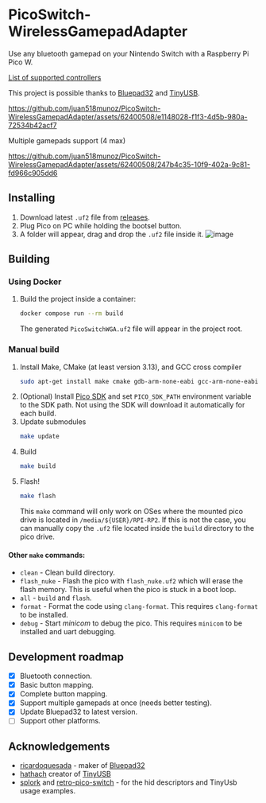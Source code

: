 # PicoSwitch-WirelessGamepadAdapter
Use any bluetooth gamepad on your Nintendo Switch with a Raspberry Pi Pico W.

[List of supported controllers](https://bluepad32.readthedocs.io/en/latest/supported_gamepads/)

This project is possible thanks to [Bluepad32](https://github.com/ricardoquesada/bluepad32) and [TinyUSB](https://github.com/hathach/tinyusb).

https://github.com/juan518munoz/PicoSwitch-WirelessGamepadAdapter/assets/62400508/e1148028-f1f3-4d5b-980a-72534b42acf7

Multiple gamepads support (4 max)

https://github.com/juan518munoz/PicoSwitch-WirelessGamepadAdapter/assets/62400508/247b4c35-10f9-402a-9c81-fd966c905dd6

## Installing
1. Download latest `.uf2` file from [releases](https://github.com/juan518munoz/PicoSwitch-WirelessGamepadAdapter/releases).
2. Plug Pico on PC while holding the bootsel button.
3. A folder will appear, drag and drop the `.uf2` file inside it.
   ![image](https://github.com/juan518munoz/PicoSwitch-WirelessGamepadAdapter/assets/62400508/9185e9d4-0b41-44cb-83b8-f706c67d144c)

## Building
### Using Docker

1. Build the project inside a container:
   ```bash
   docker compose run --rm build
   ```
   The generated `PicoSwitchWGA.uf2` file will appear in the project root.

### Manual build

1. Install Make, CMake (at least version 3.13), and GCC cross compiler
   ```bash
   sudo apt-get install make cmake gdb-arm-none-eabi gcc-arm-none-eabi build-essential
   ```
2. (Optional) Install [Pico SDK](https://github.com/raspberrypi/pico-sdk) and set `PICO_SDK_PATH` environment variable to the SDK path. Not using the SDK will download it automatically for each build.
3. Update submodules
   ```bash
   make update
   ```
4. Build
   ```bash
   make build
   ```
5. Flash!
   ```bash
   make flash
   ```
   This `make` command will only work on OSes where the mounted pico drive is located in `/media/${USER}/RPI-RP2`. If this is not the case, you can manually copy the `.uf2` file located inside the `build` directory to the pico drive.

#### Other `make` commands:
- `clean` - Clean build directory.
- `flash_nuke` - Flash the pico with `flash_nuke.uf2` which will erase the flash memory. This is useful when the pico is stuck in a boot loop.
- `all` - `build` and `flash`.
- `format` - Format the code using `clang-format`. This requires `clang-format` to be installed.
- `debug` - Start _minicom_ to debug the pico. This requires `minicom` to be installed and uart debugging.

## Development roadmap
- [x] Bluetooth connection.
- [x] Basic button mapping.
- [x] Complete button mapping.
- [x] Support multiple gamepads at once (needs better testing).
- [x] Update Bluepad32 to latest version.
- [ ] Support other platforms.

## Acknowledgements
- [ricardoquesada](https://github.com/ricardoquesada) - maker of [Bluepad32](https://github.com/ricardoquesada/bluepad32)
- [hathach](https://github.com/hathach) creator of [TinyUSB](https://github.com/hathach/tinyusb)
- [splork](https://github.com/aveao/splork) and [retro-pico-switch](https://github.com/DavidPagels/retro-pico-switch) - for the hid descriptors and TinyUsb usage examples.

